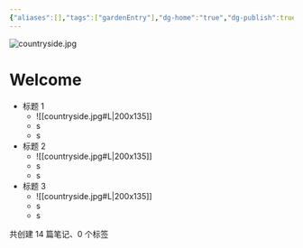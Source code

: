 ```yaml
---
{"aliases":[],"tags":["gardenEntry"],"dg-home":"true","dg-publish":true,"date created":"星期五, 七月 11日 2025, 5:16:19 下午","date modified":"星期日, 七月 13日 2025, 12:05:44 中午","cssclasses":["close_show_title","full_width_page","list-cards"],"permalink":"//","contentClasses":"close_show_title full_width_page list-cards","dgPassFrontmatter":true}
---
```



![countryside.jpg](/img/user/img/countryside.jpg)

# Welcome

- 标题 1
	- ![[countryside.jpg#L|200x135]]
	- s
	- s
- 标题 2
	- ![[countryside.jpg#L|200x135]]
	- s
	- s
- 标题 3
	- ![[countryside.jpg#L|200x135]]
	- s
	- s

<p><span>共创建 14 篇笔记、0 个标签</span></p>
